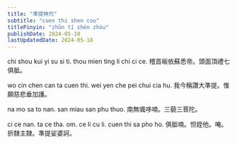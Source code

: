 ```yaml
---
title: "準提神咒"
subtitle: "cuen thi shen cou"
titlePinyin: "zhǔn tí shén zhòu"
publishDate: 2024-05-18
lastUpdatedDate: 2024-05-18
---
```


chi shou kui yi su si ti. thou mien ting li chi ci ce.
稽首皈依蘇悉帝。頭面頂禮七俱胝。

wo cin chen can ta cuen thi. wei yen che pei chui cia hu.
我今稱讚大準提。惟願慈悲垂加護。

na mo sa to nan. san miau san phu thuo.
南無颯哆喃。三藐三菩陀。

ci ce nan. ta ce tha. om. ce li cu li. cuen thi sa pho ho.
俱胝喃。怛姪他。唵。折隸主隸。準提娑婆訶。
